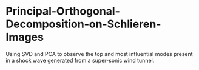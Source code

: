 # Principal-Orthogonal-Decomposition-on-Schlieren-Images
Using SVD and PCA to observe the top and most influential modes present in a shock wave generated from a super-sonic wind tunnel.
